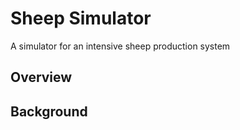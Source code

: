 # Sheep Simulator

A simulator for an intensive sheep production system

## Overview

## Background

